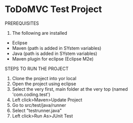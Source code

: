 # ToDoMVC Test Project


PREREQUISITES

1. The following are installed
  - Eclipse
  - Maven (path is added in SYstem variables)
  - Java (path is added in SYstem variables)
  - Maven plugin for eclipse (Eclipse M2e)


STEPS TO RUN THE PROJECT

1. Clone the project into yor local
2. Open the project using eclipse
3. Select the very first, main folder at the very top (named 'com.coding.test')
4. Left click>Maven>Update Project
6. Go to src/test/java/runner
7. Select "testrunner.java"
8. Left click>Run As>JUnit Test
